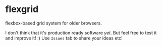 # flexgrid

flexbox-based grid system for older browsers.

I don't think that it's production ready software *yet*. But feel free to test it and improve it! :)
Use `Issues` tab to share your ideas etc!
